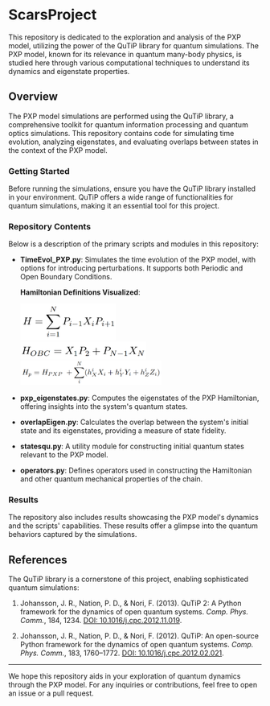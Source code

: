 # ScarsProject

This repository is dedicated to the exploration and analysis of the PXP model, utilizing the power of the QuTiP library for quantum simulations. The PXP model, known for its relevance in quantum many-body physics, is studied here through various computational techniques to understand its dynamics and eigenstate properties.

## Overview

The PXP model simulations are performed using the QuTiP library, a comprehensive toolkit for quantum information processing and quantum optics simulations. This repository contains code for simulating time evolution, analyzing eigenstates, and evaluating overlaps between states in the context of the PXP model.

### Getting Started

Before running the simulations, ensure you have the QuTiP library installed in your environment. QuTiP offers a wide range of functionalities for quantum simulations, making it an essential tool for this project.

### Repository Contents

Below is a description of the primary scripts and modules in this repository:

- **TimeEvol_PXP.py**: Simulates the time evolution of the PXP model, with options for introducing perturbations. It supports both Periodic and Open Boundary Conditions.

  **Hamiltonian Definitions Visualized**:

  <img src="images/pxp.png" width="190">  
  <br>
  <img src="images/obc.png" width="250">  
  <br>
  <img src="images/perturb.png" width="280">

- **pxp_eigenstates.py**: Computes the eigenstates of the PXP Hamiltonian, offering insights into the system's quantum states.

- **overlapEigen.py**: Calculates the overlap between the system's initial state and its eigenstates, providing a measure of state fidelity.

- **statesqu.py**: A utility module for constructing initial quantum states relevant to the PXP model.

- **operators.py**: Defines operators used in constructing the Hamiltonian and other quantum mechanical properties of the chain.

### Results

The repository also includes results showcasing the PXP model's dynamics and the scripts' capabilities. These results offer a glimpse into the quantum behaviors captured by the simulations.

## References


The QuTiP library is a cornerstone of this project, enabling sophisticated quantum simulations:

1. Johansson, J. R., Nation, P. D., & Nori, F. (2013). QuTiP 2: A Python framework for the dynamics of open quantum systems. *Comp. Phys. Comm.*, 184, 1234. [DOI: 10.1016/j.cpc.2012.11.019](https://doi.org/10.1016/j.cpc.2012.11.019).

2. Johansson, J. R., Nation, P. D., & Nori, F. (2012). QuTiP: An open-source Python framework for the dynamics of open quantum systems. *Comp. Phys. Comm.*, 183, 1760–1772. [DOI: 10.1016/j.cpc.2012.02.021](https://doi.org/10.1016/j.cpc.2012.02.021).

---

We hope this repository aids in your exploration of quantum dynamics through the PXP model. For any inquiries or contributions, feel free to open an issue or a pull request.

